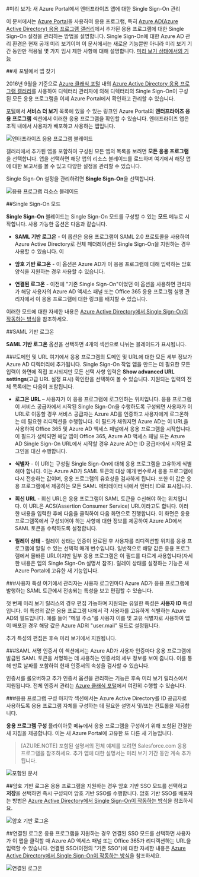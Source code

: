 <properties
    pageTitle="Azure Active Directory 미리 보기에서 엔터프라이즈 앱에 대한 Single Sign-On 관리 | Microsoft Azure"
    description="Azure Active Directory를 사용하여 엔터프라이즈 앱에 대한 Single Sign-On을 관리하는 방법에 대해 알아봅니다."
    services="active-directory"
    documentationCenter=""
    authors="asmalser"
    manager="stevenpo"
    editor=""/>

<tags
    ms.service="active-directory"
    ms.devlang="na"
    ms.topic="article"
    ms.tgt_pltfrm="na"
    ms.workload="identity"
    ms.date="09/12/2016"
    ms.author="asmalser"/>

#미리 보기: 새 Azure Portal에서 엔터프라이즈 앱에 대한 Single Sign-On 관리

이 문서에서는 [Azure Portal](https://portal.azure.com)을 사용하여 응용 프로그램, 특히 [Azure AD(Azure Active Directory) 응용 프로그램 갤러리](active-directory-appssoaccess-whatis.md#get-started-with-the-azure-ad-application-gallery)에서 추가된 응용 프로그램에 대한 Single Sign-On 설정을 관리하는 방법을 설명합니다. Single Sign-On에 대한 Azure AD 관리 환경은 현재 공개 미리 보기이며 이 문서에서는 새로운 기능뿐만 아니라 미리 보기 기간 동안만 적용될 몇 가지 임시 제한 사항에 대해 설명합니다. [미리 보기 상태에서의 기능](active-directory-preview-explainer.md)

##새 포털에서 앱 찾기

2016년 9월을 기준으로 [Azure 클래식 포털](https://manage.windowsazure.com) 내의 [Azure Active Directory 응용 프로그램 갤러리](active-directory-appssoaccess-whatis.md#get-started-with-the-azure-ad-application-gallery)를 사용하여 디렉터리 관리자에 의해 디렉터리의 Single Sign-On이 구성된 모든 응용 프로그램을 이제 Azure Portal에서 확인하고 관리할 수 있습니다.

[포털](https://portal.azure.com)에서 **서비스 더 보기** 목록에 있을 수 있는 링크인 Azure Portal의 **엔터프라이즈 응용 프로그램** 섹션에서 이러한 응용 프로그램을 확인할 수 있습니다. 엔터프라이즈 앱은 조직 내에서 사용자가 배포하고 사용하는 앱입니다.

![엔터프라이즈 응용 프로그램 블레이드][1]

갤러리에서 추가된 앱을 포함하여 구성된 모든 앱의 목록을 보려면 **모든 응용 프로그램**을 선택합니다. 앱을 선택하면 해당 앱의 리소스 블레이드를 로드하며 여기에서 해당 앱에 대한 보고서를 볼 수 있고 다양한 설정을 관리할 수 있습니다.

Single Sign-On 설정을 관리하려면 **Single Sign-On**을 선택합니다.

![응용 프로그램 리소스 블레이드][2]


##Single Sign-On 모드

**Single Sign-On** 블레이드는 Single Sign-On 모드를 구성할 수 있는 **모드** 메뉴로 시작합니다. 사용 가능한 옵션은 다음과 같습니다.

* **SAML 기반 로그온** - 이 옵션은 응용 프로그램이 SAML 2.0 프로토콜을 사용하여 Azure Active Directory로 전체 페더레이션된 Single Sign-On을 지원하는 경우 사용할 수 있습니다. 이

* **암호 기반 로그온** - 이 옵션은 Azure AD가 이 응용 프로그램에 대해 입력하는 암호 양식을 지원하는 경우 사용할 수 있습니다.

* **연결된 로그온** - 이전에 "기존 Single Sign-On"이었던 이 옵션을 사용하면 관리자가 해당 사용자의 Azure AD 액세스 패널 또는 Office 365 응용 프로그램 실행 관리자에서 이 응용 프로그램에 대한 링크를 배치할 수 있습니다.

이러한 모드에 대한 자세한 내용은 [Azure Active Directory에서 Single Sign-On이 작동하는 방식](active-directory-appssoaccess-whatis.md#how-does-single-sign-on-with-azure-active-directory-work)을 참조하세요.


##SAML 기반 로그온

**SAML 기반 로그온** 옵션을 선택하면 4개의 섹션으로 나뉘는 블레이드가 표시됩니다.

###도메인 및 URL
여기에서 응용 프로그램의 도메인 및 URL에 대한 모든 세부 정보가 Azure AD 디렉터리에 추가됩니다. Single Sign-On 작업 앱을 만드는 데 필요한 모든 입력이 화면에 직접 표시되지만 모든 선택 사항 입력은 **Show advanced URL settings**(고급 URL 설정 표시) 확인란을 선택하여 볼 수 있습니다. 지원되는 입력의 전체 목록에는 다음이 포함됩니다.

* **로그온 URL** – 사용자가 이 응용 프로그램에 로그인하는 위치입니다. 응용 프로그램이 서비스 공급자에서 시작된 Single Sign-On을 수행하도록 구성되면 사용자가 이 URL로 이동할 경우 서비스 공급자는 Azure AD를 인증하고 사용자에게 로그온하는 데 필요한 리디렉션을 수행합니다. 이 필드가 채워지면 Azure AD는 이 URL을 사용하여 Office 365 및 Azure AD 액세스 패널에서 응용 프로그램을 시작합니다. 이 필드가 생략되면 해당 앱이 Office 365, Azure AD 액세스 패널 또는 Azure AD Single Sign-On URL에서 시작할 경우 Azure AD는 ID 공급자에서 시작된 로그인을 대신 수행합니다.

* **식별자** - 이 URI는 구성될 Single Sign-On에 대해 응용 프로그램을 고유하게 식별해야 합니다. 이는 Azure AD가 SAML 토큰의 대상 매개 변수로서 응용 프로그램에 다시 전송하는 값이며, 응용 프로그램의 유효성을 검사하게 됩니다. 또한 이 값은 응용 프로그램에서 제공하는 모든 SAML 메타데이터 내에서 엔터티 ID로 표시됩니다.

* **회신 URL** - 회신 URL은 응용 프로그램이 SAML 토큰을 수신해야 하는 위치입니다. 이 URL은 ACS(Assertion Consumer Service) URL이라고도 합니다. 이러한 내용을 입력한 후에 다음을 클릭하여 다음 화면으로 진행합니다. 이 화면은 응용 프로그램쪽에서 구성되어야 하는 사항에 대한 정보를 제공하여 Azure AD에서 SAML 토큰을 수락하도록 설정합니다.

* **릴레이 상태** - 릴레이 상태는 인증이 완료된 후 사용자를 리디렉션할 위치를 응용 프로그램에 알릴 수 있는 선택적 매개 변수입니다. 일반적으로 해당 값은 응용 프로그램에서 올바른 URL이지만 일부 응용 프로그램은 이 필드를 다르게 사용합니다(자세한 내용은 앱의 Single Sign-On 설명서 참조). 릴레이 상태를 설정하는 기능은 새 Azure Portal에 고유한 새 기능입니다.

###사용자 특성
여기에서 관리자는 사용자 로그인마다 Azure AD가 응용 프로그램에 발행하는 SAML 토큰에서 전송되는 특성을 보고 편집할 수 있습니다.

첫 번째 미리 보기 릴리스의 경우 편집 가능하며 지원되는 유일한 특성은 **사용자 ID** 특성입니다. 이 특성의 값은 응용 프로그램 내에서 각 사용자를 고유하게 식별하는 Azure AD의 필드입니다. 예를 들어 "메일 주소"를 사용자 이름 및 고유 식별자로 사용하여 앱이 배포된 경우 해당 값은 Azure AD의 "user.mail" 필드로 설정됩니다.

추가 특성의 편집은 후속 미리 보기에서 지원됩니다.

###SAML 서명 인증서
이 섹션에서는 Azure AD가 사용자 인증마다 응용 프로그램에 발급된 SAML 토큰을 서명하는 데 사용하는 인증서의 세부 정보를 보여 줍니다. 이를 통해 만료 날짜를 포함하여 현재 인증서의 속성을 검사할 수 있습니다.

인증서를 롤오버하고 추가 인증서 옵션을 관리하는 기능은 후속 미리 보기 릴리스에서 지원됩니다. 전체 인증서 관리는 [Azure 클래식 포털](active-directory-sso-certs.md)에서 여전히 수행할 수 있습니다.

###응용 프로그램 구성
마지막 섹션에서는 Azure Active Directory를 ID 공급자로 사용하도록 응용 프로그램 자체를 구성하는 데 필요한 설명서 및/또는 컨트롤을 제공합니다.

**응용 프로그램 구성** 플라이아웃 메뉴에서 응용 프로그램을 구성하기 위해 포함된 간결한 새 지침을 제공합니다. 이는 새 Azure Portal에 고유한 또 다른 새 기능입니다.

> [AZURE.NOTE] 포함된 설명서의 전체 예제를 보려면 Salesforce.com 응용 프로그램을 참조하세요. 추가 앱에 대한 설명서는 미리 보기 기간 동안 계속 추가됩니다.

![포함된 문서][3]

##암호 기반 로그온
응용 프로그램을 지원하는 경우 암호 기반 SSO 모드를 선택하고 **저장**을 선택하면 즉시 구성되어 암호 기반 SSO를 수행합니다. 암호 기반 SSO를 배포하는 방법은 [Azure Active Directory에서 Single Sign-On이 작동하는 방식](active-directory-appssoaccess-whatis.md#how-does-single-sign-on-with-azure-active-directory-work)을 참조하세요.

![암호 기반 로그온][4]


##연결된 로그온
응용 프로그램을 지원하는 경우 연결된 SSO 모드를 선택하면 사용자가 이 앱을 클릭할 때 Azure AD 액세스 패널 또는 Office 365가 리디렉션하는 URL을 입력할 수 있습니다. 연결된 SSO(이전의 "기존 SSO")에 대한 자세한 내용은 [Azure Active Directory에서 Single Sign-On이 작동하는 방식](active-directory-appssoaccess-whatis.md#how-does-single-sign-on-with-azure-active-directory-work)을 참조하세요.

![연결된 로그온][5]

[1]: ./media/active-directory-enterprise-apps-manage-sso/enterprise-apps-blade.PNG
[2]: ./media/active-directory-enterprise-apps-manage-sso/enterprise-apps-sso-blade.PNG
[3]: ./media/active-directory-enterprise-apps-manage-sso/enterprise-apps-blade-embedded-docs.PNG
[4]: ./media/active-directory-enterprise-apps-manage-sso/enterprise-apps-blade-password-sso.PNG
[5]: ./media/active-directory-enterprise-apps-manage-sso/enterprise-apps-blade-linked-sso.PNG

<!---HONumber=AcomDC_0914_2016-->